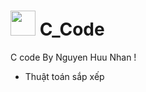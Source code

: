 # <img src="https://encrypted-tbn0.gstatic.com/images?q=tbn:ANd9GcTtfdDOVq7whQvLEze1vggFO2vT_GLKJ5Wz4bIIX1ilE685dthgrI5CXjXfsKrM5Df3x0o&usqp=CAU" width="40" height="40"> C_Code
C code By Nguyen Huu Nhan !
- Thuật toán sắp xếp
